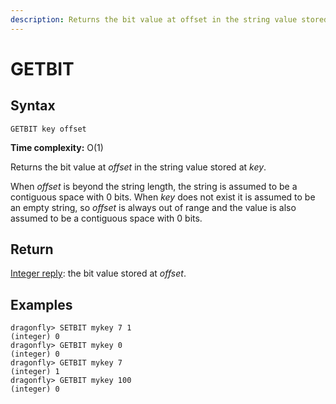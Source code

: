 ```yaml
---
description: Returns the bit value at offset in the string value stored at key
---
```


# GETBIT

## Syntax

    GETBIT key offset

**Time complexity:** O(1)

Returns the bit value at _offset_ in the string value stored at _key_.

When _offset_ is beyond the string length, the string is assumed to be a
contiguous space with 0 bits.
When _key_ does not exist it is assumed to be an empty string, so _offset_ is
always out of range and the value is also assumed to be a contiguous space with
0 bits.

## Return

[Integer reply](https://redis.io/docs/reference/protocol-spec#resp-integers): the bit value stored at _offset_.

## Examples

```shell
dragonfly> SETBIT mykey 7 1
(integer) 0
dragonfly> GETBIT mykey 0
(integer) 0
dragonfly> GETBIT mykey 7
(integer) 1
dragonfly> GETBIT mykey 100
(integer) 0
```
